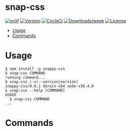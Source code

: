 snap-css
========



[![oclif](https://img.shields.io/badge/cli-oclif-brightgreen.svg)](https://oclif.io)
[![Version](https://img.shields.io/npm/v/snap-css.svg)](https://npmjs.org/package/snap-css)
[![CircleCI](https://circleci.com/gh/AAiT-Final-Project/SnapCSS/tree/master.svg?style=shield)](https://circleci.com/gh/AAiT-Final-Project/SnapCSS/tree/master)
[![Downloads/week](https://img.shields.io/npm/dw/snap-css.svg)](https://npmjs.org/package/snap-css)
[![License](https://img.shields.io/npm/l/snap-css.svg)](https://github.com/AAiT-Final-Project/SnapCSS/blob/master/package.json)

<!-- toc -->
* [Usage](#usage)
* [Commands](#commands)
<!-- tocstop -->
# Usage
<!-- usage -->
```sh-session
$ npm install -g snappy-css
$ snap-css COMMAND
running command...
$ snap-css (-v|--version|version)
snappy-css/0.0.1 darwin-x64 node-v16.4.0
$ snap-css --help [COMMAND]
USAGE
  $ snap-css COMMAND
...
```
<!-- usagestop -->
# Commands
<!-- commands -->

<!-- commandsstop -->

